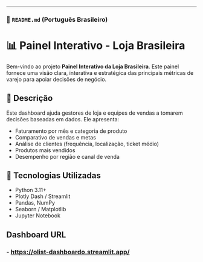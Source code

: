 
---

### 📄 `README.md` (Português Brasileiro)


# 📊 Painel Interativo - Loja Brasileira

Bem-vindo ao projeto **Painel Interativo da Loja Brasileira**. Este painel fornece uma visão clara, interativa e estratégica das principais métricas de varejo para apoiar decisões de negócio.

## 📌 Descrição

Este dashboard ajuda gestores de loja e equipes de vendas a tomarem decisões baseadas em dados. Ele apresenta:

- Faturamento por mês e categoria de produto
- Comparativo de vendas e metas
- Análise de clientes (frequência, localização, ticket médio)
- Produtos mais vendidos
- Desempenho por região e canal de venda

## 🧰 Tecnologias Utilizadas

- Python 3.11+
- Plotly Dash / Streamlit
- Pandas, NumPy
- Seaborn / Matplotlib
- Jupyter Notebook

## Dashboard URL 

### - **https://olist-dashboardo.streamlit.app/**